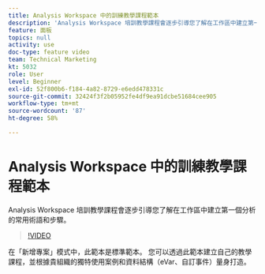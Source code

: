 ```yaml
---
title: Analysis Workspace 中的訓練教學課程範本
description: 'Analysis Workspace 培訓教學課程會逐步引導您了解在工作區中建立第一個分析的常用術語和步驟。 '
feature: 面板
topics: null
activity: use
doc-type: feature video
team: Technical Marketing
kt: 5032
role: User
level: Beginner
exl-id: 52f800b6-f184-4a82-8729-e6edd478331c
source-git-commit: 32424f3f2b05952fe4df9ea91dcbe51684cee905
workflow-type: tm+mt
source-wordcount: '87'
ht-degree: 58%

---
```


# Analysis Workspace 中的訓練教學課程範本

Analysis Workspace 培訓教學課程會逐步引導您了解在工作區中建立第一個分析的常用術語和步驟。

>[!VIDEO](https://video.tv.adobe.com/v/33773/?quality=12)

在「新增專案」模式中，此範本是標準範本。 您可以透過此範本建立自己的教學課程，並根據貴組織的獨特使用案例和資料結構（eVar、自訂事件）量身打造。
